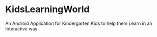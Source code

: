 # KidsLearningWorld

An Android Application for Kindergarten Kids to help them Learn in an Interactive way
